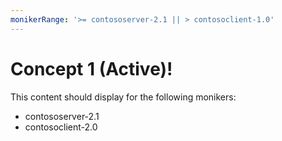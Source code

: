 ```yaml
---
monikerRange: '>= contososerver-2.1 || > contosoclient-1.0'
---
```


# Concept 1 (Active)!

This content should display for the following monikers:

* contososerver-2.1
* contosoclient-2.0


